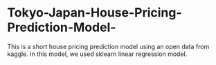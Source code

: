 # Tokyo-Japan-House-Pricing-Prediction-Model-
This is a short house pricing prediction model using an open data from kaggle. In this model, we used sklearn linear regression model. 
